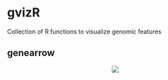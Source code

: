 # gvizR
Collection of R functions to visualize genomic features

## genearrow

<p align="center">
<img src="/libs/genearrow.png" width:"50%">
</p>
